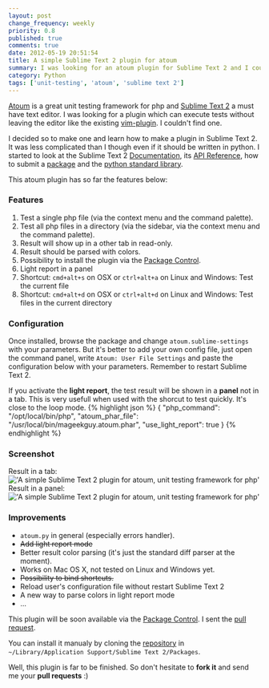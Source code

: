```yaml
---
layout: post
change_frequency: weekly
priority: 0.8
published: true
comments: true
date: 2012-05-19 20:51:54
title: A simple Sublime Text 2 plugin for atoum
summary: I was looking for an atoum plugin for Sublime Text 2 and I couldn't find one. So I decided to make a simple one even I not a python develop. I figured out something that work but I need your pull requests to improve it.
category: Python
tags: ['unit-testing', 'atoum', 'sublime text 2']
---
```


[Atoum](https://github.com/mageekguy/atoum) is a great unit testing framework for php and [Sublime Text 2](http://www.sublimetext.com/) a must have text editor. I was looking for a plugin which can execute tests without leaving the editor like the existing [vim-plugin](http://www.sublimetext.com/). I couldn't find one.

I decided so to make one and learn how to make a plugin in Sublime Text 2. It was less complicated than I though even if it should be written in python. I started to look at the Sublime Text 2 [Documentation](http://www.sublimetext.com/docs/2/index.html), its [API Reference](http://www.sublimetext.com/docs/2/api_reference.html), how to submit a [package](http://wbond.net/sublime_packages/package_control/package_developers) and the [python standard library](http://docs.python.org/library/).

This atoum plugin has so far the features below:

### Features
1. Test a single php file (via the context menu and the command palette).
2. Test all php files in a directory (via the sidebar, via the context menu and the command palette).
3. Result will show up in a other tab in read-only.
4. Result should be parsed with colors.
5. Possibility to install the plugin via the [Package Control](http://wbond.net/sublime_packages/package_control).
6. Light report in a panel
7. Shortcut: `cmd+alt+s` on OSX or `ctrl+alt+a` on Linux and Windows: Test the current file
8. Shortcut: `cmd+alt+d` on OSX or `ctrl+alt+d` on Linux and Windows: Test files in the current directory

### Configuration
Once installed, browse the package and change `atoum.sublime-settings` with your parameters. But it's better to add your own config file, just open the command panel, write `Atoum: User File Settings` and paste the configuration below with your parameters. Remember to restart Sublime Text 2.

If you activate the **light report**, the test result will be shown in a **panel** not in a tab. This is very usefull when used with the shorcut to test quickly. It's close to the loop mode.
{% highlight json %}
{
    "php_command": "/opt/local/bin/php",
    "atoum_phar_file": "/usr/local/bin/mageekguy.atoum.phar",
    "use_light_report": true
}
{% endhighlight %}

### Screenshot
Result in a tab:
!['A simple Sublime Text 2 plugin for atoum, unit testing framework for php'](http://i.imgur.com/0dUgW.png)
Result in a panel:
!['A simple Sublime Text 2 plugin for atoum, unit testing framework for php'](http://i.imgur.com/0R2QD.png)

### Improvements
* `atoum.py` in general (especially errors handler).
* <del>Add light report mode</del>
* Better result color parsing (it's just the standard diff parser at the moment).
* Works on Mac OS X, not tested on Linux and Windows yet.
* <del>Possibility to bind shortcuts.</del>
* Reload user's configuration file without restart Sublime Text 2
* A new way to parse colors in light report mode
* ...

This plugin will be soon available via the [Package Control](http://wbond.net/sublime_packages/package_control). I sent the [pull request](https://github.com/wbond/package_control_channel/pull/321).

You can install it manualy by cloning the [repository](https://github.com/toin0u/Sublime-atoum) in `~/Library/Application Support/Sublime Text 2/Packages`.

Well, this plugin is far to be finished. So don't hesitate to **fork it** and send me your **pull requests** :)